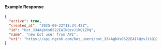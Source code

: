 <!-- Code generated for API Clients. DO NOT EDIT. -->

#### Example Response

```json
{
  "active": true,
  "created_at": "2025-09-22T18:34:42Z",
  "id": "bot_334AgbXs0522EAIkQzvJikQ1ZVq",
  "name": "new bot user from API",
  "uri": "https://api.ngrok.com/bot_users/bot_334AgbXs0522EAIkQzvJikQ1ZVq"
}
```
